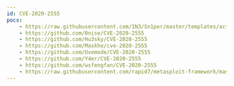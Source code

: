 ```yaml
---
id: CVE-2020-2555
pocs:
    - https://raw.githubusercontent.com/1N3/Sn1per/master/templates/active/CVE-2020-2555_-_WebLogic_Server_Deserialization_RCE.sh
    - https://github.com/0nise/CVE-2020-2555
    - https://github.com/Hu3sky/CVE-2020-2555
    - https://github.com/Maskhe/cve-2020-2555
    - https://github.com/Uvemode/CVE-2020-2555
    - https://github.com/Y4er/CVE-2020-2555
    - https://github.com/wsfengfan/CVE-2020-2555
    - https://raw.githubusercontent.com/rapid7/metasploit-framework/master/modules/exploits/multi/misc/weblogic_deserialize_badattrval.rb
---
```

